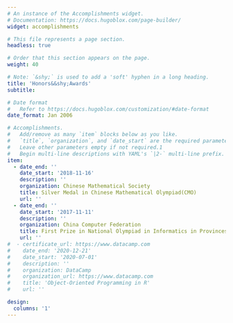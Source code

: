 ```yaml
---
# An instance of the Accomplishments widget.
# Documentation: https://docs.hugoblox.com/page-builder/
widget: accomplishments

# This file represents a page section.
headless: true

# Order that this section appears on the page.
weight: 40

# Note: `&shy;` is used to add a 'soft' hyphen in a long heading.
title: 'Honors&&shy;Awards'
subtitle:

# Date format
#   Refer to https://docs.hugoblox.com/customization/#date-format
date_format: Jan 2006

# Accomplishments.
#   Add/remove as many `item` blocks below as you like.
#   `title`, `organization`, and `date_start` are the required parameters.
#   Leave other parameters empty if not required.1
#   Begin multi-line descriptions with YAML's `|2-` multi-line prefix.
item:
  - date_end: ''
    date_start: '2018-11-16'
    description: ''
    organization: Chinese Mathematical Society
    title: Silver Medal in Chinese Mathematical Olympiad(CMO)
    url: ''
  - date_end: ''
    date_start: '2017-11-11'
    description: ''
    organization: China Computer Federation
    title: First Prize in National Olympiad in Informatics in Provinces(NOIP)
    url: ''
#  - certificate_url: https://www.datacamp.com
#    date_end: '2020-12-21'
#    date_start: '2020-07-01'
#    description: ''
#    organization: DataCamp
#    organization_url: https://www.datacamp.com
#    title: 'Object-Oriented Programming in R'
#    url: ''

design:
  columns: '1'
---
```

